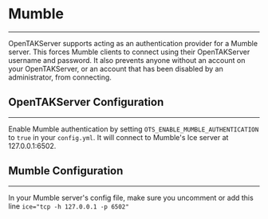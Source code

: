# Mumble

***

OpenTAKServer supports acting as an authentication provider for a Mumble server. This forces Mumble clients to connect
using their OpenTAKServer username and password. It also prevents anyone without an account on your OpenTAKServer, 
or an account that has been disabled by an administrator, from connecting.

## OpenTAKServer Configuration

***

Enable Mumble authentication by setting `OTS_ENABLE_MUMBLE_AUTHENTICATION` to `true` in your `config.yml`. It will 
connect to Mumble's Ice server at 127.0.0.1:6502.

## Mumble Configuration

***

In your Mumble server's config file, make sure you uncomment or add this line `ice="tcp -h 127.0.0.1 -p 6502"`